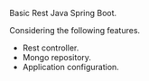 Basic Rest Java Spring Boot.

Considering the following features.
- Rest controller.
- Mongo repository.
- Application configuration.

